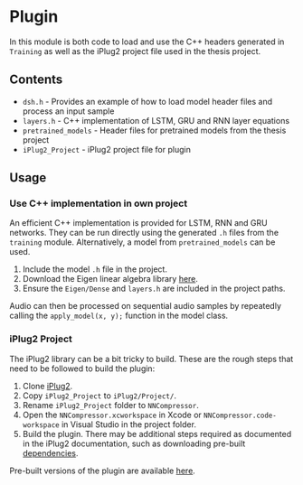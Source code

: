 # Plugin
In this module is both code to load and use the C++ headers generated in `Training` as well as the iPlug2 project file used in the thesis project.

## Contents
* `dsh.h` - Provides an example of how to load model header files and process an input sample 
* `layers.h` - C++ implementation of LSTM, GRU and RNN layer equations
* `pretrained_models` - Header files for pretrained models from the thesis project
* `iPlug2_Project` - iPlug2 project file for plugin

## Usage
### Use C++ implementation in own project
An efficient C++ implementation is provided for LSTM, RNN and GRU networks. They can be run directly using the generated `.h` files from the `training` module. Alternatively, a model from `pretrained_models` can be used.
1. Include the model `.h` file in the project.
2. Download the Eigen linear algebra library [here](https://eigen.tuxfamily.org/).
3. Ensure the `Eigen/Dense` and `layers.h` are included in the project paths.

Audio can then be processed on sequential audio samples by repeatedly calling the `apply_model(x, y);` function in the model class. 

### iPlug2 Project
The iPlug2 library can be a bit tricky to build. These are the rough steps that need to be followed to build the plugin:

1. Clone [iPlug2](https://github.com/iPlug2/iPlug2).
2. Copy `iPlug2_Project` to `iPlug2/Project/`.
3. Rename `iPlug2_Project` folder to `NNCompressor`.
4. Open the `NNCompressor.xcworkspace` in Xcode or `NNCompressor.code-workspace` in Visual Studio in the project folder. 
5. Build the plugin. There may be additional steps required as documented in the iPlug2 documentation, such as downloading pre-built [dependencies](https://github.com/iPlug2/iPlug2/tree/master/Dependencies).

Pre-built versions of the plugin are available [here](https://hcloudh.com/nextcloud/s/mxBCBoyYKQzmjcL).
